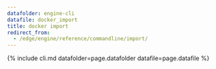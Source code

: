 ```yaml
---
datafolder: engine-cli
datafile: docker_import
title: docker import
redirect_from:
  - /edge/engine/reference/commandline/import/
---
```

<!--
Sorry, but the contents of this page are automatically generated from
Docker's source code. If you want to suggest a change to the text that appears
here, you'll need to find the string by searching this repo:

https://github.com/docker/cli
-->
{% include cli.md datafolder=page.datafolder datafile=page.datafile %}
